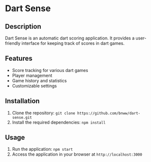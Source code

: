# Dart Sense

## Description
Dart Sense is an automatic dart scoring application. It provides a user-friendly interface for keeping track of scores in dart games.

## Features
- Score tracking for various dart games
- Player management
- Game history and statistics
- Customizable settings

## Installation
1. Clone the repository: `git clone https://github.com/bnww/dart-sense.git`
2. Install the required dependencies: `npm install`

## Usage
1. Run the application: `npm start`
2. Access the application in your browser at `http://localhost:3000`
